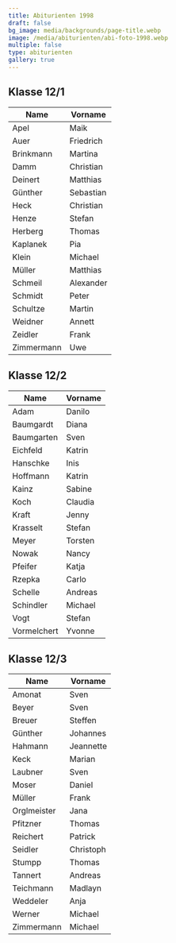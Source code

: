 ```yaml
---
title: Abiturienten 1998
draft: false
bg_image: media/backgrounds/page-title.webp
image: /media/abiturienten/abi-foto-1998.webp
multiple: false
type: abiturienten
gallery: true
---
```


## Klasse 12/1

|Name|Vorname|
|-|-|
|Apel|Maik|
|Auer|Friedrich|
|Brinkmann|Martina|
|Damm|Christian|
|Deinert|Matthias|
|Günther|Sebastian|
|Heck|Christian|
|Henze|Stefan|
|Herberg|Thomas|
|Kaplanek|Pia|
|Klein|Michael|
|Müller|Matthias|
|Schmeil|Alexander|
|Schmidt|Peter|
|Schultze|Martin|
|Weidner|Annett|
|Zeidler|Frank|
|Zimmermann|Uwe|

## Klasse 12/2

|Name|Vorname|
|-|-|
|Adam|Danilo|
|Baumgardt|Diana|
|Baumgarten|Sven|
|Eichfeld|Katrin|
|Hanschke|Inis|
|Hoffmann|Katrin|
|Kainz|Sabine|
|Koch|Claudia|
|Kraft|Jenny|
|Krasselt|Stefan|
|Meyer|Torsten|
|Nowak|Nancy|
|Pfeifer|Katja|
|Rzepka|Carlo|
|Schelle|Andreas|
|Schindler|Michael|
|Vogt|Stefan|
|Vormelchert|Yvonne|

## Klasse 12/3

|Name|Vorname|
|-|-|
|Amonat|Sven|
|Beyer|Sven|
|Breuer|Steffen|
|Günther|Johannes|
|Hahmann|Jeannette|
|Keck|Marian|
|Laubner|Sven|
|Moser|Daniel|
|Müller|Frank|
|Orglmeister|Jana|
|Pfitzner|Thomas|
|Reichert|Patrick|
|Seidler|Christoph|
|Stumpp|Thomas|
|Tannert|Andreas|
|Teichmann|Madlayn|
|Weddeler|Anja|
|Werner|Michael|
|Zimmermann|Michael|
